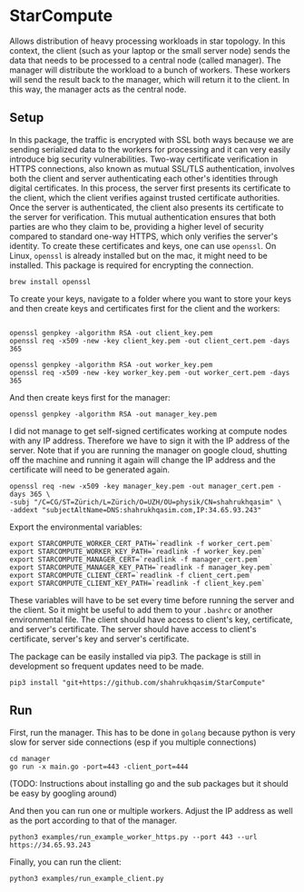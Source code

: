 # StarCompute

Allows distribution of heavy processing workloads in star topology. In this context, the client (such as your laptop or
the small server node) sends the data that needs to be processed to a central node (called manager). The manager will
distribute the workload to a bunch of workers. These workers will send the result back to the manager, which will return
it to the client. In this way, the manager acts as the central node.

## Setup

In this package, the traffic is encrypted with SSL both ways because we are sending serialized data to the workers for
processing and it can very easily introduce big security vulnerabilities. Two-way certificate verification in HTTPS
connections, also known as mutual SSL/TLS authentication, involves both the client and server authenticating each
other's identities through digital certificates. In this process, the server first presents its certificate to the
client, which the client verifies against trusted certificate authorities. Once the server is authenticated, the
client also presents its certificate to the server for verification. This mutual authentication ensures that both
parties are who they claim to be, providing a higher level of security compared to standard one-way HTTPS, which only
verifies the server's identity. To create these certificates and keys, one can use `openssl`. On Linux, `openssl` is
already installed but on the mac, it might need to be installed. This package is required for encrypting the connection.
```
brew install openssl
```

To create your keys, navigate to a folder where you want to store your keys and then create keys and certificates first
for the client and the workers:
```

openssl genpkey -algorithm RSA -out client_key.pem
openssl req -x509 -new -key client_key.pem -out client_cert.pem -days 365

openssl genpkey -algorithm RSA -out worker_key.pem
openssl req -x509 -new -key worker_key.pem -out worker_cert.pem -days 365
```
And then create keys first for the manager:
```
openssl genpkey -algorithm RSA -out manager_key.pem
```

I did not manage to get self-signed certificates working at compute nodes with any IP address. Therefore we have to sign
it with the IP address of the server. Note that if you are running the manager on google cloud, shutting off the machine
and running it again will change the IP address and the certificate will need to be generated again.
```
openssl req -new -x509 -key manager_key.pem -out manager_cert.pem -days 365 \
-subj "/C=CG/ST=Zürich/L=Zürich/O=UZH/OU=physik/CN=shahrukhqasim" \
-addext "subjectAltName=DNS:shahrukhqasim.com,IP:34.65.93.243"
```



Export the environmental variables:
```
export STARCOMPUTE_WORKER_CERT_PATH=`readlink -f worker_cert.pem`
export STARCOMPUTE_WORKER_KEY_PATH=`readlink -f worker_key.pem`
export STARCOMPUTE_MANAGER_CERT=`readlink -f manager_cert.pem`
export STARCOMPUTE_MANAGER_KEY_PATH=`readlink -f manager_key.pem`
export STARCOMPUTE_CLIENT_CERT=`readlink -f client_cert.pem`
export STARCOMPUTE_CLIENT_KEY_PATH=`readlink -f client_key.pem`

```
These variables will have to be set every time before running the server and the client. So it might be useful to add
them to your `.bashrc` or another environmental file. The client should have access to client's key, certificate, and
server's certificate. The server should have access to client's certificate, server's key and server's certificate.

The package can be easily installed via pip3. The package is still in development so frequent updates need to be made.
```
pip3 install "git+https://github.com/shahrukhqasim/StarCompute"
```

## Run
First, run the manager. This has to be done in `golang` because python is very slow for server side connections (esp
if you multiple connections) 
```
cd manager
go run -x main.go -port=443 -client_port=444
```
(TODO: Instructions about installing go and the sub packages but it should be easy by googling around)

And then you can run one or multiple workers. Adjust the IP address as well as the port according to that of the
manager.
```
python3 examples/run_example_worker_https.py --port 443 --url https://34.65.93.243
```
Finally, you can run the client:
```
python3 examples/run_example_client.py 
```

